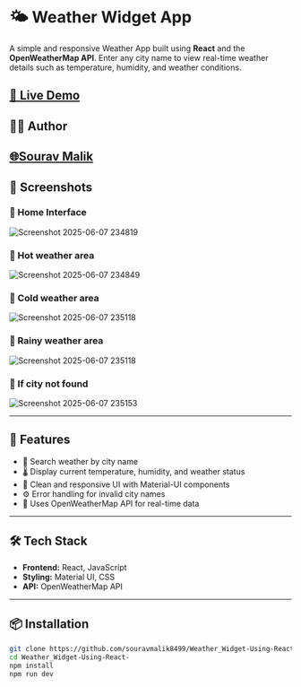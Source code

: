 # 🌤️ Weather Widget App

A simple and responsive Weather App built using **React** and the **OpenWeatherMap API**. Enter any city name to view real-time weather details such as temperature, humidity, and weather conditions.

[🔗 Live Demo](https://weather-widget-using-react.vercel.app/)
---

## 👨‍💻 Author

[**🌐Sourav Malik**](https://www.linkedin.com/in/sourav-malik-2458572ab)
---

## 📸 Screenshots

### 📍 Home Interface
![Screenshot 2025-06-07 234819](https://github.com/user-attachments/assets/2aa1670d-7055-42da-a751-c565c25d4ec7)

### 📍 Hot weather area
![Screenshot 2025-06-07 234849](https://github.com/user-attachments/assets/4d366cc9-0ebb-428a-a61b-1c80a0c53920)

### 📍 Cold weather area
![Screenshot 2025-06-07 235118](https://github.com/user-attachments/assets/a263664f-d401-40f8-8260-c3f90e36a766)

### 📍 Rainy weather area
![Screenshot 2025-06-07 235118](https://github.com/user-attachments/assets/007c5bfd-3407-4f4d-913b-31b207f04f81)

### 📍 If city not found
![Screenshot 2025-06-07 235153](https://github.com/user-attachments/assets/275fdf2a-9562-40d8-923f-387680ef855c)

---

## 🚀 Features

- 🔎 Search weather by city name
- 🌡️ Display current temperature, humidity, and weather status
- 🎨 Clean and responsive UI with Material-UI components
- ⚙️ Error handling for invalid city names
- 🧩 Uses OpenWeatherMap API for real-time data

---

## 🛠️ Tech Stack

- **Frontend:** React, JavaScript
- **Styling:** Material UI, CSS
- **API:** OpenWeatherMap API

---

## 📦 Installation

```bash
git clone https://github.com/souravmalik8499/Weather_Widget-Using-React-.git
cd Weather_Widget-Using-React-
npm install
npm run dev


